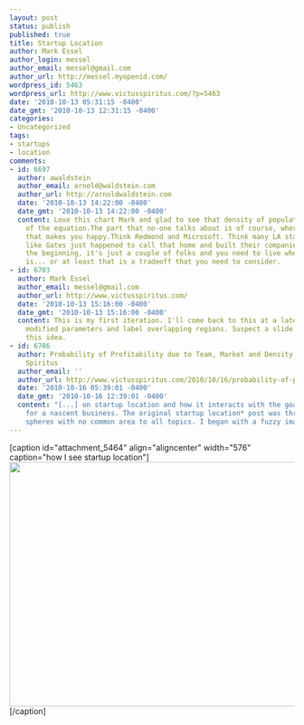 ```yaml
---
layout: post
status: publish
published: true
title: Startup Location
author: Mark Essel
author_login: messel
author_email: messel@gmail.com
author_url: http://messel.myopenid.com/
wordpress_id: 5463
wordpress_url: http://www.victusspiritus.com/?p=5463
date: '2010-10-13 05:31:15 -0400'
date_gmt: '2010-10-13 12:31:15 -0400'
categories:
- Uncategorized
tags:
- startups
- location
comments:
- id: 6697
  author: awaldstein
  author_email: arnold@waldstein.com
  author_url: http://arnoldwaldstein.com
  date: '2010-10-13 14:22:00 -0400'
  date_gmt: '2010-10-13 14:22:00 -0400'
  content: Love this chart Mark and glad to see that density of population is part
    of the equation.The part that no-one talks about is of course, where you live
    that makes you happy.Think Redmond and Microsoft. Think many LA startups. People,
    like Gates just happened to call that home and built their companies there.In
    the beginning, it's just a couple of folks and you need to live where your life
    is... or at least that is a tradeoff that you need to consider.
- id: 6703
  author: Mark Essel
  author_email: messel@gmail.com
  author_url: http://www.victusspiritus.com/
  date: '2010-10-13 15:16:00 -0400'
  date_gmt: '2010-10-13 15:16:00 -0400'
  content: This is my first iteration. I'll come back to this at a later time, with
    modified parameters and label overlapping regions. Suspect a slide deck within
    this idea.
- id: 6786
  author: Probability of Profitability due to Team, Market and Density &raquo; Victus
    Spiritus
  author_email: ''
  author_url: http://www.victusspiritus.com/2010/10/16/probability-of-profitability-due-to-team-market-and-density/
  date: '2010-10-16 05:39:01 -0400'
  date_gmt: '2010-10-16 12:39:01 -0400'
  content: "[...] on startup location and how it interacts with the goal of profitability
    for a nascent business. The original startup location* post was three overlapping
    spheres with no common area to all topics. I began with a fuzzy image [...]"
---
```

<p>[caption id="attachment_5464" align="aligncenter" width="576" caption="how I see startup location"]<a href="http://www.victusspiritus.com/wp-content/uploads/2010/10/StartupHubs2.png"><img class="size-full wp-image-5464" title="StartupHubs" src="http://www.victusspiritus.com/wp-content/uploads/2010/10/StartupHubs2.png" alt="" width="576" height="432" /></a>[/caption]</p>
<p style="text-align: center;">
